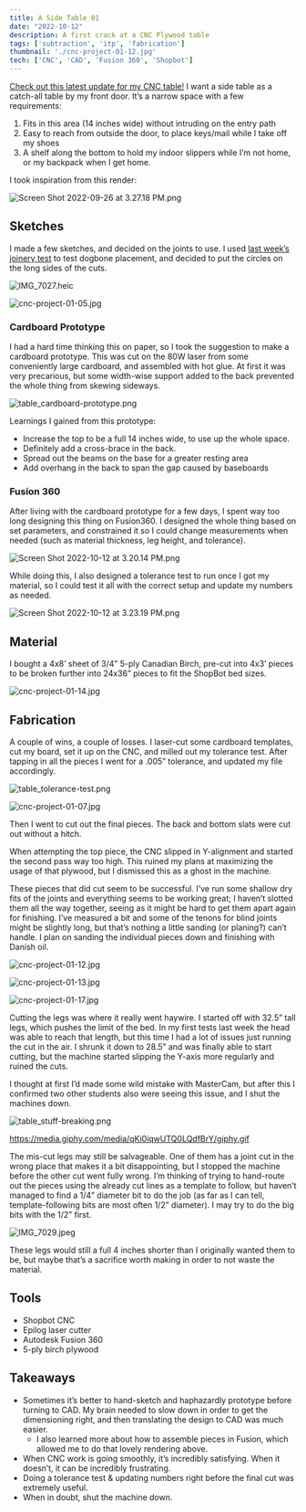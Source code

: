 ```yaml
---
title: A Side Table 01
date: "2022-10-12"
description: A first crack at a CNC Plywood table
tags: ['subtraction', 'itp', 'fabrication']
thumbnail: './cnc-project-01-12.jpg'
tech: ['CNC', 'CAD', 'Fusion 360', 'Shopbot']
---
```

[Check out this latest update for my CNC table!](https://www.leiac.me/content/2022/2022-11-30_cnc-table/)
I want a side table as a catch-all table by my front door. It’s a narrow space with a few requirements:

1. Fits in this area (14 inches wide) without intruding on the entry path
2. Easy to reach from outside the door, to place keys/mail while I take off my shoes
3. A shelf along the bottom to hold my indoor slippers while I’m not home, or my backpack when I get home.

I took inspiration from this render:

![Screen Shot 2022-09-26 at 3.27.18 PM.png](./Screen_Shot_2022-09-26_at_3.27.18_PM.png)

## Sketches

I made a few sketches, and decided on the joints to use. I used [last week’s joinery test](https://www.leiac.me/content/2022/2022-10-05_cnc-joinery/) to test dogbone placement, and decided to put the circles on the long sides of the cuts.

![IMG_7027.heic](./IMG_7027.jpg)

![cnc-project-01-05.jpg](./cnc-project-01-05.jpg)

### Cardboard Prototype

I had a hard time thinking this on paper, so I took the suggestion to make a cardboard prototype. This was cut on the 80W laser from some conveniently large cardboard, and assembled with hot glue. At first it was very precarious, but some width-wise support added to the back prevented the whole thing from skewing sideways.

![table_cardboard-prototype.png](./table_cardboard-prototype.png)

Learnings I gained from this prototype:

- Increase the top to be a full 14 inches wide, to use up the whole space.
- Definitely add a cross-brace in the back.
- Spread out the beams on the base for a greater resting area
- Add overhang in the back to span the gap caused by baseboards

### Fusion 360

After living with the cardboard prototype for a few days, I spent way too long designing this thing on Fusion360. I designed the whole thing based on set parameters, and constrained it so I could change measurements when needed (such as material thickness, leg height, and tolerance).

![Screen Shot 2022-10-12 at 3.20.14 PM.png](./Screen_Shot_2022-10-12_at_3.20.14_PM.png)

While doing this, I also designed a tolerance test to run once I got my material, so I could test it all with the correct setup and update my numbers as needed.

![Screen Shot 2022-10-12 at 3.23.19 PM.png](./Screen_Shot_2022-10-12_at_3.23.19_PM.png)

## Material

I bought a 4x8’ sheet of 3/4” 5-ply Canadian Birch, pre-cut into 4x3’ pieces to be broken further into 24x36” pieces to fit the ShopBot bed sizes.

![cnc-project-01-14.jpg](./cnc-project-01-14.jpg)

## Fabrication

A couple of wins, a couple of losses. I laser-cut some cardboard templates, cut my board, set it up on the CNC, and milled out my tolerance test. After tapping in all the pieces I went for a .005” tolerance, and updated my file accordingly.

![table_tolerance-test.png](./table_tolerance-test.png)

![cnc-project-01-07.jpg](./cnc-project-01-07.jpg)

Then I went to cut out the final pieces. The back and bottom slats were cut out without a hitch.

When attempting the top piece, the CNC slipped in Y-alignment and started the second pass way too high. This ruined my plans at maximizing the usage of that plywood, but I dismissed this as a ghost in the machine.

These pieces that did cut seem to be successful. I’ve run some shallow dry fits of the joints and everything seems to be working great; I haven’t slotted them all the way together, seeing as it might be hard to get them apart again for finishing. I’ve measured a bit and some of the tenons for blind joints might be slightly long, but that’s nothing a little sanding (or planing?) can’t handle. I plan on sanding the individual pieces down and finishing with Danish oil.

![cnc-project-01-12.jpg](./cnc-project-01-12.jpg)

![cnc-project-01-13.jpg](./cnc-project-01-13.jpg)

![cnc-project-01-17.jpg](./cnc-project-01-17.jpg)

Cutting the legs was where it really went haywire. I started off with 32.5” tall legs, which pushes the limit of the bed. In my first tests last week the head was able to reach that length, but this time I had a lot of issues just running the cut in the air. I shrunk it down to 28.5” and was finally able to start cutting, but the machine started slipping the Y-axis more regularly and ruined the cuts.

I thought at first I’d made some wild mistake with MasterCam, but after this I confirmed two other students also were seeing this issue, and I shut the machines down.

![table_stuff-breaking.png](./table_stuff-breaking.png)

https://media.giphy.com/media/qKi0iqwUTQ0LQdfBrY/giphy.gif

The mis-cut legs may still be salvageable. One of them has a joint cut in the wrong place that makes it a bit disappointing, but I stopped the machine before the other cut went fully wrong. I’m thinking of trying to hand-route out the pieces using the already cut lines as a template to follow, but haven’t managed to find a 1/4” diameter bit to do the job (as far as I can tell, template-following bits are most often 1/2” diameter). I may try to do the big bits with the 1/2” first.

![IMG_7029.jpeg](./IMG_7029.jpeg)

These legs would still a full 4 inches shorter than I originally wanted them to be, but maybe that’s a sacrifice worth making in order to not waste the material.

## **Tools**

- Shopbot CNC
- Epilog laser cutter
- Autodesk Fusion 360
- 5-ply birch plywood

## Takeaways

- Sometimes it’s better to hand-sketch and haphazardly prototype before turning to CAD. My brain needed to slow down in order to get the dimensioning right, and then translating the design to CAD was much easier.
    - I also learned more about how to assemble pieces in Fusion, which allowed me to do that lovely rendering above.
- When CNC work is going smoothly, it’s incredibly satisfying. When it doesn’t, it can be incredibly frustrating.
- Doing a tolerance test & updating numbers right before the final cut was extremely useful.
- When in doubt, shut the machine down.

